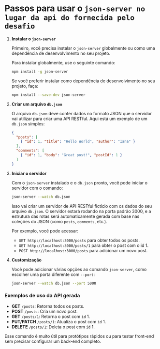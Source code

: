 # Passos para usar o `json-server no lugar da api do fornecida pelo desafio`

1. **Instalar o `json-server`**
   
   Primeiro, você precisa instalar o `json-server` globalmente ou como uma dependência de desenvolvimento no seu projeto.

   Para instalar globalmente, use o seguinte comando:

   ```bash
   npm install -g json-server
   ```

   Se você preferir instalar como dependência de desenvolvimento no seu projeto, faça:

   ```bash
   npm install --save-dev json-server
   ```

2. **Criar um arquivo `db.json`**

   O arquivo `db.json` deve conter dados no formato JSON que o servidor vai utilizar para criar uma API RESTful. Aqui está um exemplo de um `db.json` simples:

   ```json
   {
     "posts": [
       { "id": 1, "title": "Hello World", "author": "Iana" }
     ],
     "comments": [
       { "id": 1, "body": "Great post!", "postId": 1 }
     ]
   }
   ```

3. **Iniciar o servidor**

   Com o `json-server` instalado e o `db.json` pronto, você pode iniciar o servidor com o comando:

   ```bash
   json-server --watch db.json
   ```

   Isso vai criar um servidor de API RESTful fictício com os dados do seu arquivo `db.json`. O servidor estará rodando na porta padrão 3000, e a estrutura das rotas será automaticamente gerada com base nas coleções do JSON (como `posts`, `comments`, etc.).

   Por exemplo, você pode acessar:
   - `GET http://localhost:3000/posts` para obter todos os posts.
   - `GET http://localhost:3000/posts/1` para obter o post com o id 1.
   - `POST http://localhost:3000/posts` para adicionar um novo post.

4. **Customização**

   Você pode adicionar várias opções ao comando `json-server`, como escolher uma porta diferente com `--port`:

   ```bash
   json-server --watch db.json --port 5000
   ```

### Exemplos de uso da API gerada

- **GET** `/posts`: Retorna todos os posts.
- **POST** `/posts`: Cria um novo post.
- **GET** `/posts/1`: Retorna o post com `id` 1.
- **PUT/PATCH** `/posts/1`: Atualiza o post com `id` 1.
- **DELETE** `/posts/1`: Deleta o post com `id` 1.

Esse comando é muito útil para protótipos rápidos ou para testar front-end sem precisar configurar um back-end completo.
